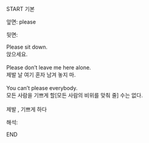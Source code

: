 START
기본

앞면:
please


뒷면:
<div>Please sit down. </div><div>앉으세요.</div><div><br></div><div><div>Please don’t leave me here alone. </div><div>제발 날 여기 혼자 남겨 놓지 마.</div></div><div><br></div><div><div>You can’t please everybody. </div><div>모든 사람을 기쁘게 할[모든 사람의 비위를 맞춰 줄] 수는 없다.</div></div><div><br></div><div>제발 , 기쁘게 하다</div>


해석:
<!--ID: 1746614454442-->
END